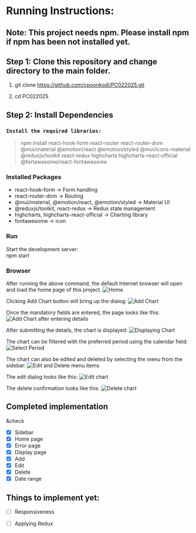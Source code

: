 # Running Instructions:

## Note: This project needs npm. Please install npm if npm has been not installed yet.

## Step 1: Clone this repository and change directory to the main folder.

1. git clone https://github.com/cpoonkodi/PC022025.git

2. cd PC022025

## Step 2: Install Dependencies

### `Install the required libraries:`

> npm install react-hook-form react-router react-router-dom @mui/material @emotion/react @emotion/styled @mui/icons-material @reduxjs/toolkit react-redux highcharts highcharts-react-official @fortawesome/react-fontawesome

### Installed Packages
* react-hook-form → Form handling
* react-router-dom → Routing
* @mui/material, @emotion/react, @emotion/styled → Material UI
* @reduxjs/toolkit, react-redux → Redux state management
* highcharts, highcharts-react-official → Charting library
* fontawesome → icon

### Run
Start the development server: <br>
npm start

### Browser
After running the above command, the default Internet browser will open and load the home page of this project.
![Home](https://github.com/user-attachments/assets/a5c7460d-5231-47c2-b145-3d3420056d91)

Clicking Add Chart button will bring up the dialog:
![Add Chart](https://github.com/user-attachments/assets/63ddfd21-a14e-42be-9bbe-15aa9e42d3e4)

Once the mandatory fields are entered, the page looks like this:
![Add Chart after entering details](https://github.com/user-attachments/assets/91857b5e-ce87-4256-a642-fd543279546b)

After submitting the details, the chart is displayed:
![Displaying Chart](https://github.com/user-attachments/assets/0a1fbb23-b992-46d1-900d-2aee6c774b93)

The chart can be filtered with the preferred period using the calendar field:
![Select Period](https://github.com/user-attachments/assets/d811eb8f-e964-4d54-93c0-36815ed5921f)

The chart can also be edited and deleted by selecting the menu from the sidebar:
![Edit and Delete menu items](https://github.com/user-attachments/assets/199e3206-a078-4ef7-99a2-89f125f46e86)

The edit dialog looks like this:
![Edit chart](https://github.com/user-attachments/assets/dd6e5212-a948-4794-8fde-1bddc4334b71)

The delete confirmation looks like this:
![Delete chart](https://github.com/user-attachments/assets/970146e7-0cc2-4879-9a98-f7ffefdc051f)

## Completed implementation

&check
+ [x] Sidebar
+ [x] Home page
+ [x] Error page
+ [x] Display page
+ [x] Add
+ [x] Edit
+ [x] Delete
+ [x] Date range

## Things to implement yet:

- [ ] Responsiveness
    
- [ ] Applying Redux





